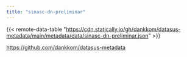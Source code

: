 ```yaml
---
title: "sinasc-dn-preliminar"
---
```


{{< remote-data-table "https://cdn.statically.io/gh/dankkom/datasus-metadata/main/metadata/data/sinasc-dn-preliminar.json" >}}

https://github.com/dankkom/datasus-metadata
